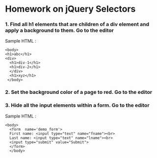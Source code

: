 # Homework on jQuery Selectors

### 1. Find all h1 elements that are children of a div element and apply a background to them. Go to the editor
Sample HTML :
```
<body>
<h1>abc</h1>
<div>
  <h1>div-1</h1>
  <h1>div-2</h1>
  </div>
  <h1>xyz</h1>
 </body>
```

### 2. Set the background color of a page to red. Go to the editor


### 3. Hide all the input elements within a form. Go to the editor
Sample HTML :
```
<body>
  <form  name='demo_form'>
  First name: <input type="text" name="fname"><br>
  Last name: <input type="text" name="lname"><br>
  <input type="submit" value="Submit">
  </form>
  </body>
```

